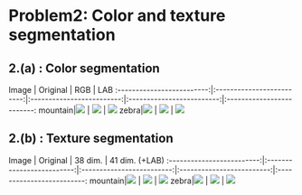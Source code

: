 # Problem2: Color and texture segmentation

## 2.(a) : Color segmentation

Image | Original | RGB | LAB 
:-------------------------:|:-------------------------:|:-------------------------:|:-------------------------:|:-------------------------:
mountain|![](https://github.com/benchang0424/DLCV2018SPRING/blob/master/hw2/Problem2/mountain.jpg)  |  ![](https://github.com/benchang0424/DLCV2018SPRING/blob/master/hw2/Problem2/results/p2_1/p2_m_rgb.jpg) | ![](https://github.com/benchang0424/DLCV2018SPRING/blob/master/hw2/Problem2/results/p2_1/p2_m_lab.jpg)
zebra|![](https://github.com/benchang0424/DLCV2018SPRING/blob/master/hw2/Problem2/zebra.jpg)  |  ![](https://github.com/benchang0424/DLCV2018SPRING/blob/master/hw2/Problem2/results/p2_1/p2_z_rgb.jpg) | ![](https://github.com/benchang0424/DLCV2018SPRING/blob/master/hw2/Problem2/results/p2_1/p2_z_labttt.jpg)

## 2.(b) : Texture segmentation

Image | Original | 38 dim. | 41 dim. (+LAB) 
:-------------------------:|:-------------------------:|:-------------------------:|:-------------------------:|:-------------------------:
mountain|![](https://github.com/benchang0424/DLCV2018SPRING/blob/master/hw2/Problem2/mountain.jpg)  |  ![](https://github.com/benchang0424/DLCV2018SPRING/blob/master/hw2/Problem2/results/p2_2/m_38.jpg) | ![](https://github.com/benchang0424/DLCV2018SPRING/blob/master/hw2/Problem2/results/p2_2/m_41.jpg)
zebra|![](https://github.com/benchang0424/DLCV2018SPRING/blob/master/hw2/Problem2/zebra.jpg)  |  ![](https://github.com/benchang0424/DLCV2018SPRING/blob/master/hw2/Problem2/results/p2_2/z_38.jpg) | ![](https://github.com/benchang0424/DLCV2018SPRING/blob/master/hw2/Problem2/results/p2_2/z_41.jpg)


